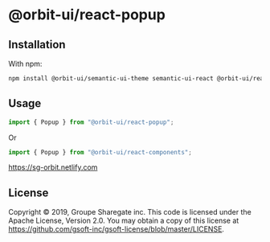 # @orbit-ui/react-popup

## Installation

With npm:

```bash
npm install @orbit-ui/semantic-ui-theme semantic-ui-react @orbit-ui/react-popup
```

## Usage

```javascript
import { Popup } from "@orbit-ui/react-popup";
```

Or

```javascript
import { Popup } from "@orbit-ui/react-components";
```

https://sg-orbit.netlify.com

## License

Copyright © 2019, Groupe Sharegate inc. This code is licensed under the Apache License, Version 2.0. You may obtain a copy of this license at https://github.com/gsoft-inc/gsoft-license/blob/master/LICENSE.
